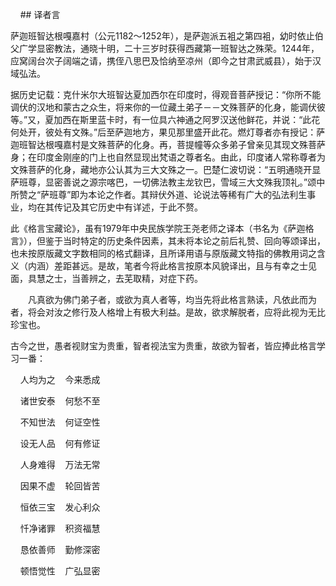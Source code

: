 &nbsp;&nbsp;&nbsp;&nbsp;## 译者言

萨迦班智达根嘎嘉村（公元1182～1252年），是萨迦派五袓之第四袓，幼时依止伯父广学显密教法，通晓十明，二十三岁时获得西藏第一班智达之殊荣。1244年，应窝阔台次子阔端之请，携侄八思巴及恰纳至凉州（即今之甘肃武威县），始于汉域弘法。

据历史记载：克什米尔大班智达夏加西尔在印度时，得观音菩萨授记：“你所不能调伏的汉地和蒙古之众生，将来你的一位藏土弟子－－文殊菩萨的化身，能调伏彼等。”又，夏加西在斯里蓝卡时，有一位具六神通之阿罗汉送他鲜花，并说：“此花何处开，彼处有文殊。”后至萨迦地方，果见那里盛开此花。燃灯尊者亦有授记：萨迦班智达根嘎嘉村是文殊菩萨的化身。再，菩提幢等众多弟子曾亲见其现文殊菩萨身；在印度金刚座的门上也自然显现出梵语之尊者名。由此，印度诸人常称尊者为文殊菩萨的化身，藏地亦公认其为三大文殊之一。巴楚仁波切说：“五明通晓开显萨班尊，显密善说之源宗喀巴，一切佛法教主龙钦巴，雪域三大文殊我顶礼。”颂中所赞之“萨班尊”即为本论之作者。其辩伏外道、论说法等稀有广大的弘法利生事业，均在其传记及其它历史中有详述，于此不赘。

此《格言宝藏论》，虽有1979年中央民族学院王尧老师之译本（书名为《萨迦格言》），但鉴于当时特定的历史条件因素，其未将本论之前后礼赞、回向等颂译出，也未按原版藏文字数相同的格式翻译，且所译用语与原版藏文特指的佛教用词之含义（内涵）差距甚远。是故，笔者今将此格言按原本风貌译出，且与有幸之士见面，具慧之士，当善辨之，去芜取精，对症下药。

　　凡真欲为佛门弟子者，或欲为真人者等，均当先将此格言熟读，凡依此而为者，将会对汝之修行及人格增上有极大利益。是故，欲求解脱者，应将此视为无比珍宝也。

古今之世，愚者视财宝为贵重，智者视法宝为贵重，故欲为智者，皆应捧此格言学习一番：

&nbsp;&nbsp;&nbsp;&nbsp;人均为之&nbsp;&nbsp;&nbsp;&nbsp;今来悉成 

&nbsp;&nbsp;&nbsp;&nbsp;诸世安泰&nbsp;&nbsp;&nbsp;&nbsp;何愁不至

&nbsp;&nbsp;&nbsp;&nbsp;不知世法&nbsp;&nbsp;&nbsp;&nbsp;何证空性 

&nbsp;&nbsp;&nbsp;&nbsp;设无人品&nbsp;&nbsp;&nbsp;&nbsp;何有修证

&nbsp;&nbsp;&nbsp;&nbsp;人身难得&nbsp;&nbsp;&nbsp;&nbsp;万法无常 

&nbsp;&nbsp;&nbsp;&nbsp;因果不虚&nbsp;&nbsp;&nbsp;&nbsp;轮回皆苦

&nbsp;&nbsp;&nbsp;&nbsp;恒依三宝&nbsp;&nbsp;&nbsp;&nbsp;发心利众 

&nbsp;&nbsp;&nbsp;&nbsp;忏净诸罪&nbsp;&nbsp;&nbsp;&nbsp;积资福慧

&nbsp;&nbsp;&nbsp;&nbsp;恳依善师&nbsp;&nbsp;&nbsp;&nbsp;勤修深密 

&nbsp;&nbsp;&nbsp;&nbsp;顿悟觉性&nbsp;&nbsp;&nbsp;&nbsp;广弘显密
